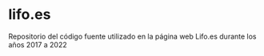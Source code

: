 # lifo.es
Repositorio del código fuente utilizado en la página web Lifo.es durante los años 2017 a 2022
